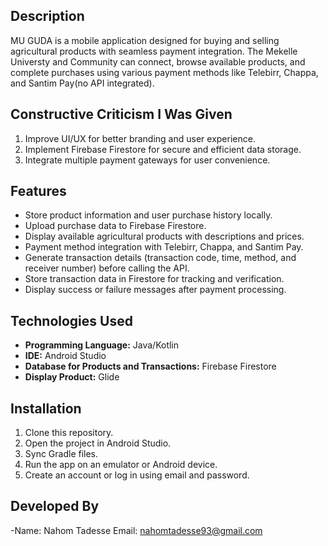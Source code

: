 ## Description
MU GUDA is a mobile application designed for buying and selling agricultural products with seamless payment integration. The Mekelle Universty and Community can connect, browse available products, and complete purchases using various payment methods like Telebirr, Chappa, and Santim Pay(no API integrated).


## Constructive Criticism I Was Given
1. Improve UI/UX for better branding and user experience.
2. Implement Firebase Firestore for secure and efficient data storage.
3. Integrate multiple payment gateways for user convenience.

## Features
- Store product information and user purchase history locally.
- Upload purchase data to Firebase Firestore.
- Display available agricultural products with descriptions and prices.
- Payment method integration with Telebirr, Chappa, and Santim Pay.
- Generate transaction details (transaction code, time, method, and receiver number) before calling the API.
- Store transaction data in Firestore for tracking and verification.
- Display success or failure messages after payment processing.

## Technologies Used
- **Programming Language:** Java/Kotlin
- **IDE:** Android Studio
- **Database for Products and Transactions:** Firebase Firestore
- **Display Product:** Glide

## Installation
1. Clone this repository.
2. Open the project in Android Studio.
3. Sync Gradle files.
4. Run the app on an emulator or Android device.
5. Create an account or log in using email and password.
## Developed By
-Name: Nahom Tadesse 
Email: nahomtadesse93@gmail.com
